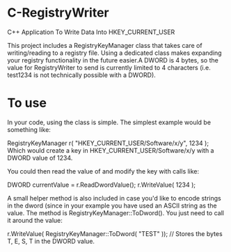 # C-RegistryWriter
C++ Application To Write Data Into HKEY_CURRENT_USER

This project includes a RegistryKeyManager class that takes care of writing/reading to a registry file. Using a dedicated class makes expanding your registry functionality in the future easier.A DWORD is 4 bytes, so the value for RegistryWriter to send is currently limited to 4 characters (i.e. test1234 is not technically possible with a DWORD). 

# To use
In your code, using the class is simple. The simplest example would be something like:

RegistryKeyManager r( "HKEY_CURRENT_USER/Software/x/y", 1234 );
Which would create a key in HKEY_CURRENT_USER/Software/x/y with a DWORD value of 1234.

You could then read the value of and modify the key with calls like:

DWORD currentValue = r.ReadDwordValue();
r.WriteValue( 1234 );

A small helper method is also included in case you'd like to encode strings in the dword (since in your example you have used an ASCII string as the value. The method is RegistryKeyManager::ToDword(). You just need to call it around the value:

r.WriteValue( RegistryKeyManager::ToDword( "TEST" )); // Stores the bytes T, E, S, T in the DWORD value.
